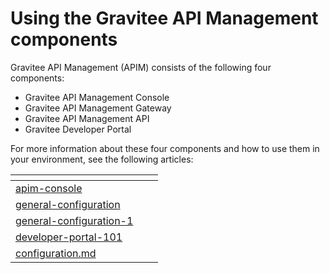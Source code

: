 # Using the Gravitee API Management components

Gravitee API Management (APIM) consists of the following four components:&#x20;

* Gravitee API Management Console&#x20;
* Gravitee API Management Gateway&#x20;
* Gravitee API Management API&#x20;
* Gravitee Developer Portal&#x20;

For more information about these four components and how to use them in your environment, see the following articles:&#x20;



<table data-view="cards"><thead><tr><th data-type="content-ref"></th><th></th><th></th></tr></thead><tbody><tr><td><a href="apim-console/">apim-console</a></td><td></td><td></td></tr><tr><td><a href="general-configuration/">general-configuration</a></td><td></td><td></td></tr><tr><td><a href="general-configuration-1/">general-configuration-1</a></td><td></td><td></td></tr><tr><td><a href="developer-portal-101/">developer-portal-101</a></td><td></td><td></td></tr><tr><td><a href="configuration.md">configuration.md</a></td><td></td><td></td></tr></tbody></table>

